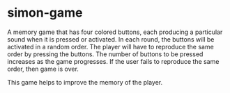 # simon-game

A memory game that has four colored buttons, each producing a particular sound when it is pressed or activated. In each round, the buttons will be activated in a random order. The player will have to reproduce the same order by pressing the buttons. The number of buttons to be pressed increases as the game progresses. If the user fails to reproduce the same order, then game is over.

This game helps to improve the memory of the player.
